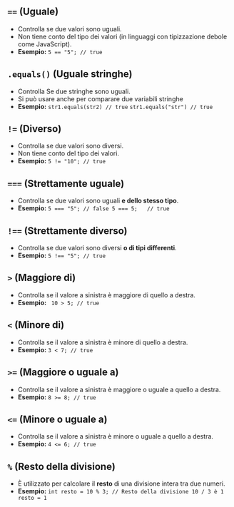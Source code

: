## **`==` (Uguale)**

- Controlla se due valori sono uguali.
- Non tiene conto del tipo dei valori (in linguaggi con tipizzazione debole come JavaScript).
- **Esempio:**
    `5 == "5"; // true`

## **`.equals()` (Uguale stringhe)** 

- Controlla Se due stringhe sono uguali.
- Si può usare anche per comparare due variabili stringhe
- **Esempio:**
    `str1.equals(str2) // true`
	`str1.equals("str") // true`

## **`!=` (Diverso)**

- Controlla se due valori sono diversi.
- Non tiene conto del tipo dei valori.
- **Esempio:**
    `5 != "10"; // true`

## **`===` (Strettamente uguale)**

- Controlla se due valori sono uguali **e dello stesso tipo**.
- **Esempio:**
    `5 === "5"; // false 5 === 5;   // true`

## **`!==` (Strettamente diverso)**

- Controlla se due valori sono diversi **o di tipi differenti**.
- **Esempio:**
	`5 !== "5"; // true`


## **`>` (Maggiore di)** 
- Controlla se il valore a sinistra è maggiore di quello a destra. 
- **Esempio:** 
	` 10 > 5; // true`
## **`<` (Minore di)**

- Controlla se il valore a sinistra è minore di quello a destra.
- **Esempio:**
    `3 < 7; // true`

## **`>=` (Maggiore o uguale a)**

- Controlla se il valore a sinistra è maggiore o uguale a quello a destra.
- **Esempio:**
    `8 >= 8; // true`

## **`<=` (Minore o uguale a)**

- Controlla se il valore a sinistra è minore o uguale a quello a destra.
- **Esempio:**
    `4 <= 6; // true`

## **`%`  (Resto della divisione)**
- È utilizzato per calcolare il **resto** di una divisione intera tra due numeri.
- **Esempio:**
    `int resto = 10 % 3; // Resto della divisione 10 / 3 è 1 resto = 1`

